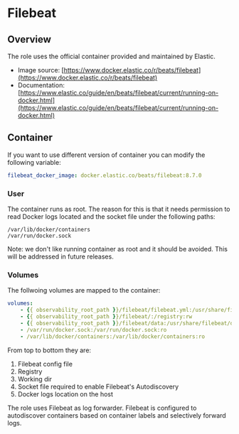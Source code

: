 # Filebeat

## Overview

The role uses the official container provided and maintained by Elastic.

* Image source: [https://www.docker.elastic.co/r/beats/filebeat](https://www.docker.elastic.co/r/beats/filebeat)
* Documentation: [https://www.elastic.co/guide/en/beats/filebeat/current/running-on-docker.html](https://www.elastic.co/guide/en/beats/filebeat/current/running-on-docker.html)

## Container

If you want to use different version of container you can modify the following variable:

```yaml
filebeat_docker_image: docker.elastic.co/beats/filebeat:8.7.0
```

### User

The container runs as root.  The reason for this is that it needs permission to read Docker logs located and the socket file under the following paths:

```
/var/lib/docker/containers
/var/run/docker.sock
```

Note: we don't like running container as root and it should be avoided. This will be addressed in future releases.&#x20;

### Volumes

The follwoing volumes are mapped to the container:

```yaml
volumes:
    - {{ observability_root_path }}/filebeat/filebeat.yml:/usr/share/filebeat/filebeat.yml:ro
    - {{ observability_root_path }}/filebeat/:/registry:rw
    - {{ observability_root_path }}/filebeat/data:/usr/share/filebeat/data:rw
    - /var/run/docker.sock:/var/run/docker.sock:ro
    - /var/lib/docker/containers:/var/lib/docker/containers:ro
```

From top to bottom they are:&#x20;

1. Filebeat config file
2. Registry&#x20;
3. Working dir
4. Socket file required to enable Filebeat's Autodiscovery
5. Docker logs location on the host&#x20;



The role uses Filebeat as log forwarder. Filebeat is configured to autodiscover containers based on container labels and selectively forward logs.&#x20;



